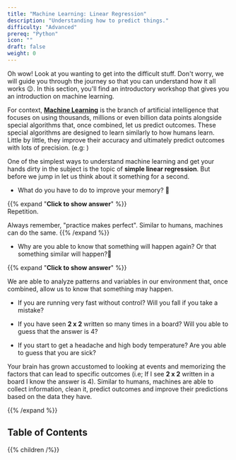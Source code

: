 ```yaml
---
title: "Machine Learning: Linear Regression"
description: "Understanding how to predict things."
difficulty: "Advanced"
prereq: "Python"
icon: ""
draft: false
weight: 0
---
```


Oh wow! Look at you wanting to get into the difficult stuff. Don't worry, we will guide you through the journey so that you can understand how it all works 😉. In this section, you'll find an introductory workshop that gives you an introduction on machine learning. 

For context, **[Machine Learning](https://mitsloan.mit.edu/ideas-made-to-matter/machine-learning-explained)** is the branch of artificial intelligence that focuses on using thousands, millions or even billion data points alongside special algorithms that, once combined, let us predict outcomes. These special algorithms are designed to learn similarly to how humans learn. Little by little, they improve their accuracy and ultimately predict outcomes with lots of precision. (e.g: )

One of the simplest ways to understand machine learning and get your hands dirty in the subject is the topic of **simple linear regression**. But before we jump in let us think about it something for a second.

- What do you have to do to improve your memory? 🤔

{{% expand "**Click to show answer**" %}}  
Repetition.

Always remember, "practice makes perfect". Similar to humans, machines can do the same.
{{% /expand %}}

- Why are you able to know that something will happen again? Or that something similar will happen?🤔

{{% expand "**Click to show answer**" %}}

We are able to analyze patterns and variables in our environment that, once combined, allow us to know that something may happen.

- If you are running very fast without control? Will you fall if you take a mistake?

- If you have seen  **2 x 2** written so many times in a board? Will you able to guess that the answer is 4?

- If you start to get a headache and high body temperature? Are you able to guess that you are sick? 

Your brain has grown accustomed to looking at events and memorizing the factors that can lead to specific outcomes (i.e; If I see **2 x 2** written in a board I know the answer is 4). Similar to humans, machines are able to collect information, clean it, predict outcomes and improve their predictions based on the data they have.

{{% /expand %}}

## Table of Contents
{{% children /%}}
